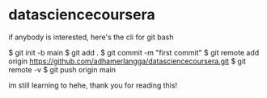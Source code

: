 # datasciencecoursera

if anybody is interested, here's the cli for git bash

$ git init -b main
$ git add .
$ git commit -m "first commit"
$ git remote add origin https://github.com/adhamerlangga/datasciencecoursera.git
$ git remote -v
$ git push origin main

im still learning to hehe, thank you for reading this!
